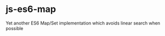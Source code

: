 js-es6-map
==========

Yet another ES6 Map/Set implementation which avoids linear search when possible